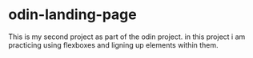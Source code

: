# odin-landing-page

This is my second project as part of the odin project. in this project i am practicing using flexboxes and ligning up elements within them. 